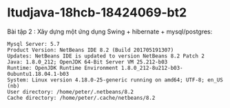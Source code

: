 # ltudjava-18hcb-18424069-bt2
Bài tập 2 : Xây dựng một ứng dụng Swing + hibernate + mysql/postgres:
    
    Mysql Server: 5.7
    Product Version: NetBeans IDE 8.2 (Build 201705191307)
    Updates: NetBeans IDE is updated to version NetBeans 8.2 Patch 2
    Java: 1.8.0_212; OpenJDK 64-Bit Server VM 25.212-b03
    Runtime: OpenJDK Runtime Environment 1.8.0_212-8u212-b03-0ubuntu1.18.04.1-b03
    System: Linux version 4.18.0-25-generic running on amd64; UTF-8; en_US (nb)
    User directory: /home/peter/.netbeans/8.2
    Cache directory: /home/peter/.cache/netbeans/8.2
